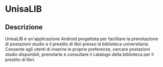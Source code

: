 # UnisaLIB

## Descrizione

UnisaLIB è un'applicazione Android progettata per facilitare la prenotazione di postazioni studio e il prestito di libri presso la biblioteca universitaria. Consente agli utenti di inserire le proprie preferenze, cercare postazioni studio disponibili, prenotarle e consultare il catalogo della biblioteca per il prestito di libri.

